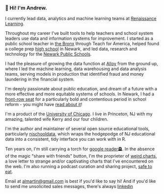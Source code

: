 ### 👋 Hi!  I'm Andrew.  

I currently lead data, analytics and machine learning teams at [Renaissance Learning](https://www.renaissance.com/).  

Throughout my career I've built tools to help teachers and school system leaders use data and information systems for improvement.  I started as a public school teacher in [the Bronx](https://insideschools.org/school/09X028) through Teach for America, helped found a college prep [high school](https://kippnj.org/schools/kipp-nca/) in Newark, and led data, research and technology for the [Newark Public Schools](https://www.nps.k12.nj.us/).  

I had the pleasure of growing the data function at [Alloy](https://www.alloy.com/about) from the ground up, where I led the machine learning, data warehousing and data analysis teams, serving models in production that identified fraud and money laundering in the financial system.

I'm deeply passionate about public education, and dream of a future with a more effective and more equitable systems of schools.  In Newark, I had a [front-row seat](https://www.the74million.org/article/the-prize-the-unwritten-appendix-by-those-inside-newarks-improving-schools/) for a particularly bold and contentious period in school reform - you might have [read about it](https://www.newyorker.com/magazine/2014/05/19/schooled)!   

I'm a product of the [University of Chicago](https://socialsciences.uchicago.edu/).  I live in Princeton, NJ with my amazing, talented wife Kerry and our four children.  

I'm the author and maintainer of several open source educational tools, particularly [njschooldata](https://github.com/almartin82/njschooldata), which wraps the hodgepodge of NJ educational data into a consistent, tidy interface you can work with in R.

Ten years on, I'm still carrying a torch for [google reader](https://www.buzzfeed.com/robf4/googles-lost-social-network)🪦.  In the absence of the magic "share with friends" button, I'm the proprieter of [weird charts](http://weirdcharts.com), a love letter to strange and/or captivating charts that I've encountered on the web.  I'm also running a podcast curation and sharing project, [safe to eat](https://almartin82.github.io/safe-to-eat/).  

Email at [almartin@gmail.com](mailto:almartin@gmail.com) is best if you'd like to say hi!  And if you'd like to send me unsolicited sales messages, there's always [linkedin](https://www.linkedin.com/in/martinandrewl/)
